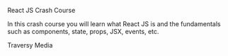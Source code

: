 React JS Crash Course

In this crash course you will learn what React JS is and the fundamentals such as components, state, props, JSX, events, etc. 

Traversy Media
